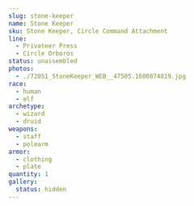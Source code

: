 ```yaml
---
slug: stone-keeper
name: Stone Keeper
sku: Stone Keeper, Circle Command Attachment
line:
  - Privateer Press
  - Circle Orboros
status: unassembled
photos:
  - ./72051_StoneKeeper_WEB__47505.1600874819.jpg
race:
  - human
  - elf
archetype:
  - wizard
  - druid
weapons:
  - staff
  - polearm
armor:
  - clothing
  - plate
quantity: 1
gallery:
  status: hidden
---
```

